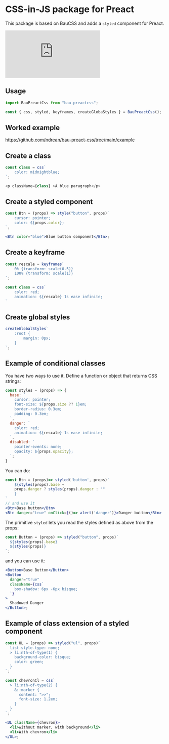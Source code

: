 # CSS-in-JS package for Preact

This package is based on BauCSS and adds a `styled` component for Preact.

[![npm bundle size](https://img.badgesize.io/ndrean/bau-preact-css/main/src/bau-preactcss.js?compression=gzip)](https://bundlephobia.com/package/bau-preactcss@0.1.0)

## Usage

```js
import BauPreactCss from "bau-preactcss";

const { css, styled, keyframes, createGlobaStyles } = BauPreactCss();
```

## Worked example

<https://github.com/ndrean/bau-preact-css/tree/main/example>

## Create a class

```jsx
const class = css`
    color: midnightblue;
`;

<p className={class} >A blue paragraph</p>
```

## Create a styled component

```jsx
const Btn = (props) => style("button", props)`
    cursor: pointer;
    color: ${props.color};
`;

<Btn color="blue">Blue button component</Btn>;
```

## Create a keyframe

```js
const rescale = keyframes`
    0% {transform: scale(0.5)}
    100% {transform: scale(1)}
`;

const class = css`
    color: red;
    animation: ${rescale} 1s ease infinite;
`
```

## Create global styles

```js
createGlobalStyles`
    :root {
        margin: 0px;
    }
`;
```

## Example of conditional classes

You have two ways to use it. Define a function or object that returns CSS strings:

```jsx
const styles = (props) => {
  base: `
    cursor: pointer;
    font-size: ${props.size ?? 1}em;
    border-radius: 0.3em;
    padding: 0.3em;
  `,
  danger: `
    color: red;
    animation: ${rescale} 1s ease infinite;
  `,
  disabled: `
    pointer-events: none;
    opacity: ${props.opacity};
  `;
}
```

You can do:

```jsx
const Btn = (props)=> styled('button', props)`
    ${styles(props).base +
    props.danger ? styles(props).danger : ""
    }
`
// and use it
<Btn>Base button</Btn>
<Btn danger="true" onClick={()=> alert('danger')}>Danger button</Btn>
```

The primitive `styled` lets you read the styles defined as above from the props:

```jsx
const Button = (props) => styled("button", props)`
  ${styles(props).base}
  ${styles(props)}
`;
```

and you can use it:

```jsx
<Button>Base Button</Button>
<Button
  danger="true"
  className={css`
    box-shadow: 6px -6px bisque;
  `}
>
  Shadowed Danger
</Button>;
```

## Example of class extension of a styled component

```jsx
const UL = (props) => styled("ul", props)`
  list-style-type: none;
  > li:nth-of-type(1) {
    background-color: bisque;
    color: green;
  }
`;

const chevronCl = css`
  > li:nth-of-type(2) {
    &::marker {
      content: ">>";
      font-size: 1.2em;
    }
  }
`;

<UL className={chevron}>
  <li>without marker, with background</li>
  <li>With chevron</li>
</UL>;
```
